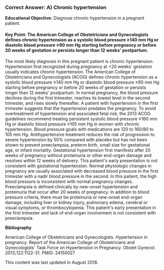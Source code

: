 
### Correct Answer: A) Chronic hypertension 

**Educational Objective:** Diagnose chronic hypertension in a pregnant patient.

#### **Key Point:** The American College of Obstetricians and Gynecologists defines chronic hypertension as a systolic blood pressure ≥140 mm Hg or diastolic blood pressure ≥90 mm Hg starting before pregnancy or before 20 weeks of gestation or persists longer than 12 weeks' postpartum.

The most likely diagnosis in this pregnant patient is chronic hypertension. Hypertension first recognized during pregnancy at <20 weeks' gestation usually indicates chronic hypertension. The American College of Obstetricians and Gynecologists (ACOG) defines chronic hypertension as a systolic blood pressure ≥140 mm Hg or diastolic blood pressure ≥90 mm Hg starting before pregnancy or before 20 weeks of gestation or persists longer than 12 weeks' postpartum. In normal pregnancy, the blood pressure declines during the first trimester, reaches its lowest level in the second trimester, and rises slowly thereafter. A patient with hypertension in the first trimester suggests that the hypertension predates the pregnancy. To avoid overtreatment of hypertension and associated fetal risk, the 2013 ACOG guidelines recommend treating persistent systolic blood pressure ≥160 mm Hg or diastolic blood pressure ≥105 mm Hg in women with chronic hypertension. Blood pressure goals with medications are 120 to 160/80 to 105 mm Hg. Antihypertensive treatment reduces the risk of progression to severe hypertension by 50% compared with placebo but has not been shown to prevent preeclampsia, preterm birth, small size for gestational age, or infant mortality.
Gestational hypertension first manifests after 20 weeks of pregnancy without proteinuria or other end-organ damage and resolves within 12 weeks of delivery. This patient's early presentation is not consistent with gestational hypertension.
Normal physiologic changes in pregnancy are usually associated with decreased blood pressure in the first trimester with a nadir blood pressure in the second. In this patient, the high blood pressure is inconsistent with normal pregnancy changes.
Preeclampsia is defined clinically by new-onset hypertension and proteinuria that occur after 20 weeks of pregnancy. In addition to blood pressure criteria, there must be proteinuria or new-onset end-organ damage, including liver or kidney injury, pulmonary edema, cerebral or visual symptoms, or thrombocytopenia. This patient's early presentation in the first trimester and lack of end-organ involvement is not consistent with preeclampsia.

**Bibliography**

American College of Obstetricians and Gynecologists. Hypertension in pregnancy. Report of the American College of Obstetricians and Gynecologists' Task Force on Hypertension in Pregnancy. Obstet Gynecol. 2013;122:1122-31. PMID: 24150027

This content was last updated in August 2018.